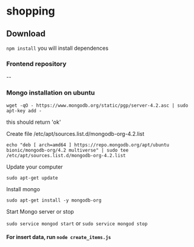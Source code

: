 # shopping

## Download
`npm install` you will install dependences

### Frontend repository
--

### Mongo installation on ubuntu
`wget -qO - https://www.mongodb.org/static/pgp/server-4.2.asc | sudo apt-key add -`

this should return 'ok'

Create file /etc/apt/sources.list.d/mongodb-org-4.2.list

`echo "deb [ arch=amd64 ] https://repo.mongodb.org/apt/ubuntu bionic/mongodb-org/4.2 multiverse" | sudo tee /etc/apt/sources.list.d/mongodb-org-4.2.list`

Update your computer

`sudo apt-get update`

Install mongo

`sudo apt-get install -y mongodb-org`

Start Mongo server or stop

`sudo service mongod start` or `sudo service mongod stop`

#### For insert data, run `node create_items.js`
